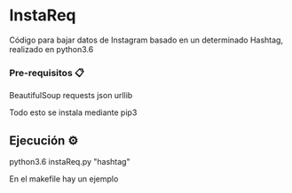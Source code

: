 # InstaReq

Código para bajar datos de Instagram basado en un determinado Hashtag,
realizado en python3.6

### Pre-requisitos 📋

BeautifulSoup
requests
json
urllib

Todo esto se instala mediante pip3

## Ejecución ⚙️

python3.6 instaReq.py "hashtag"

En el makefile hay un ejemplo
